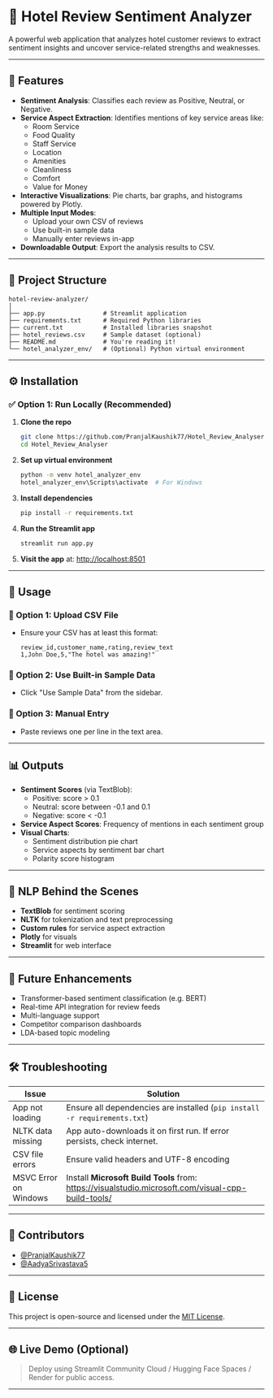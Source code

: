 # 🏨 Hotel Review Sentiment Analyzer

A powerful web application that analyzes hotel customer reviews to extract sentiment insights and uncover service-related strengths and weaknesses.

---

## 🚀 Features

- **Sentiment Analysis**: Classifies each review as Positive, Neutral, or Negative.
- **Service Aspect Extraction**: Identifies mentions of key service areas like:
  - Room Service
  - Food Quality
  - Staff Service
  - Location
  - Amenities
  - Cleanliness
  - Comfort
  - Value for Money
- **Interactive Visualizations**: Pie charts, bar graphs, and histograms powered by Plotly.
- **Multiple Input Modes**:
  - Upload your own CSV of reviews
  - Use built-in sample data
  - Manually enter reviews in-app
- **Downloadable Output**: Export the analysis results to CSV.

---

## 📁 Project Structure

```
hotel-review-analyzer/
│
├── app.py                # Streamlit application
├── requirements.txt      # Required Python libraries
├── current.txt           # Installed libraries snapshot
├── hotel_reviews.csv     # Sample dataset (optional)
├── README.md             # You're reading it!
└── hotel_analyzer_env/   # (Optional) Python virtual environment
```

---

## ⚙️ Installation

### ✅ Option 1: Run Locally (Recommended)
1. **Clone the repo**
   ```bash
   git clone https://github.com/PranjalKaushik77/Hotel_Review_Analyser.git
   cd Hotel_Review_Analyser
   ```

2. **Set up virtual environment**
   ```bash
   python -m venv hotel_analyzer_env
   hotel_analyzer_env\Scripts\activate  # For Windows
   ```

3. **Install dependencies**
   ```bash
   pip install -r requirements.txt
   ```

4. **Run the Streamlit app**
   ```bash
   streamlit run app.py
   ```

5. **Visit the app** at: [http://localhost:8501](http://localhost:8501)

---

## 🧪 Usage

### 🔹 Option 1: Upload CSV File
- Ensure your CSV has at least this format:
  ```
  review_id,customer_name,rating,review_text
  1,John Doe,5,"The hotel was amazing!"
  ```

### 🔹 Option 2: Use Built-in Sample Data
- Click "Use Sample Data" from the sidebar.

### 🔹 Option 3: Manual Entry
- Paste reviews one per line in the text area.

---

## 📊 Outputs

- **Sentiment Scores** (via TextBlob):
  - Positive: score > 0.1
  - Neutral: score between -0.1 and 0.1
  - Negative: score < -0.1
- **Service Aspect Scores**: Frequency of mentions in each sentiment group
- **Visual Charts**:
  - Sentiment distribution pie chart
  - Service aspects by sentiment bar chart
  - Polarity score histogram

---

## 🧠 NLP Behind the Scenes

- **TextBlob** for sentiment scoring
- **NLTK** for tokenization and text preprocessing
- **Custom rules** for service aspect extraction
- **Plotly** for visuals
- **Streamlit** for web interface

---

## 🔮 Future Enhancements

- Transformer-based sentiment classification (e.g. BERT)
- Real-time API integration for review feeds
- Multi-language support
- Competitor comparison dashboards
- LDA-based topic modeling

---

## 🛠️ Troubleshooting

| Issue                      | Solution                                                                 |
|---------------------------|--------------------------------------------------------------------------|
| App not loading           | Ensure all dependencies are installed (`pip install -r requirements.txt`) |
| NLTK data missing         | App auto-downloads it on first run. If error persists, check internet.   |
| CSV file errors           | Ensure valid headers and UTF-8 encoding                                  |
| MSVC Error on Windows     | Install **Microsoft Build Tools** from: https://visualstudio.microsoft.com/visual-cpp-build-tools/ |

---

## 🤝 Contributors

- [@PranjalKaushik77](https://github.com/PranjalKaushik77)
- [@AadyaSrivastava5](https://github.com/AadyaSrivastava5)

---

## 📜 License

This project is open-source and licensed under the [MIT License](LICENSE).

---

## 🌐 Live Demo (Optional)

> Deploy using Streamlit Community Cloud / Hugging Face Spaces / Render for public access.

---
